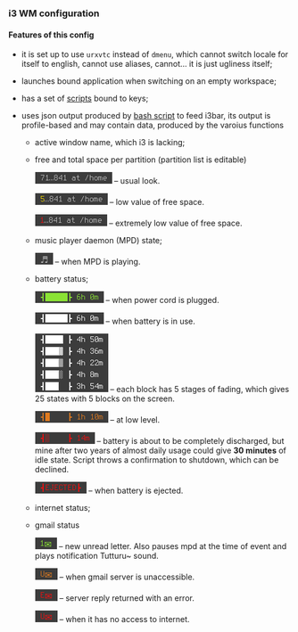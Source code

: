 ### i3 WM configuration

#### Features of this config

* it is set up to use `urxvtc` instead of `dmenu`, which cannot switch locale for itself to english, cannot use aliases, cannot… it is just ugliness itself;
* launches bound application when switching on an empty workspace;
* has a set of [scripts](https://github.com/deterenkelt/scripts) bound to keys;
* uses json output produced by [bash script](generate-text-for-i3bar) to feed i3bar, its output is profile-based and may contain data, produced by the varoius functions

  * active window name, which i3 is lacking;
  * free and total space per partition (partition list is editable)

      ![disk_space_usual](img/disk_space_usual.png) – usual look.

      ![disk_space_low](img/disk_space_low.png) – low value of free space.

      ![disk_space_extremely_low](img/disk_space_extremely_low.png) – extremely low value of free space.

  * music player daemon (MPD) state;

      ![mpd_playing](img/mpd_playing.png) – when MPD is playing.

  * battery status;

      ![bat_charging](img/bat_charging.png) – when power cord is plugged.

      ![bat_discharging](img/bat_discharging.png) – when battery is in use.

      ![bat_fading](img/bat_fading.png) – each block has 5 stages of fading, which gives 25 states with 5 blocks on the screen.

      ![bat_low_level](img/bat_low_level.png) – at low level.

      ![bat_extremely_low_level](img/bat_extremely_low_level.png) – battery is about to be completely discharged, but mine after two years of almost daily usage could give **30 minutes** of idle state. Script throws a confirmation to shutdown, which can be declined.

      ![bat_ejected](img/bat_ejected.png) – when battery is ejected.

  * internet status;
  * gmail status

      ![new_letter](img/new_letter.png) – new unread letter. Also pauses mpd at the time of event and plays notification Tutturu~ sound.

      ![server_unavailable](img/server_unavailable.png) – when gmail server is unaccessible.

      ![server_error](img/server_error.png) – server reply returned with an error.

      ![net_is_unavailable](img/net_is_unavailable.png) – when it has no access to internet. 
